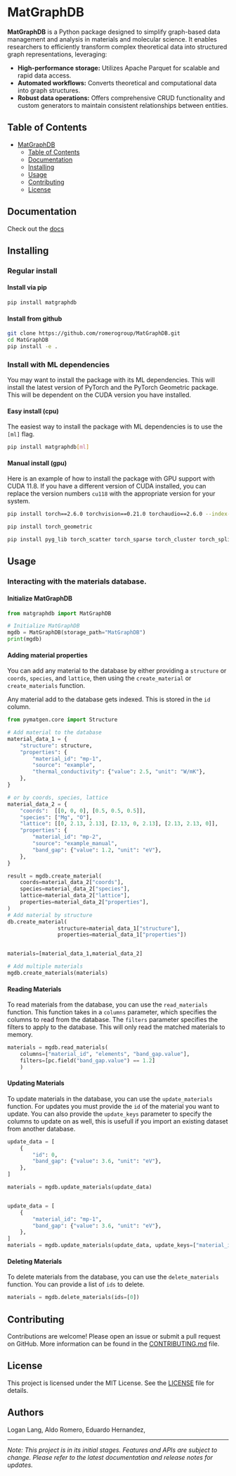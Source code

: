 # MatGraphDB

**MatGraphDB** is a Python package designed to simplify graph-based data management and analysis in materials and molecular science. It enables researchers to efficiently transform complex theoretical data into structured graph representations, leveraging:

- **High-performance storage:** Utilizes Apache Parquet for scalable and rapid data access.
- **Automated workflows:** Converts theoretical and computational data into graph structures.
- **Robust data operations:** Offers comprehensive CRUD functionality and custom generators to maintain consistent relationships between entities.

## Table of Contents
- [MatGraphDB](#matgraphdb)
    - [Table of Contents](#table-of-contents)
    - [Documentation](#documentation)
    - [Installing](#installing)
    - [Usage](#usage)
    - [Contributing](#contributing)
    - [License](#license)


## Documentation

Check out the [docs](https://romerogroup.github.io/MatGraphDB/)


## Installing

### Regular install

#### Install via pip    

```bash
pip install matgraphdb
```


#### Install from github

```bash
git clone https://github.com/romerogroup/MatGraphDB.git
cd MatGraphDB
pip install -e .
```


### Install with ML dependencies

You may want to install the package with its ML dependencies. This will install the latest version of PyTorch and the PyTorch Geometric package. This will be dependent on the CUDA version you have installed. 

#### Easy install (cpu)

The easiest way to install the package with ML dependencies is to use the `[ml]` flag. 
```bash
pip install matgraphdb[ml]
```

#### Manual install (gpu)

Here is an example of how to install the package with GPU support with CUDA 11.8. If you have a different version of CUDA installed, you can replace the version numbers `cu118` with the appropriate version for your system. 


```bash
pip install torch==2.6.0 torchvision==0.21.0 torchaudio==2.6.0 --index-url https://download.pytorch.org/whl/cu118

pip install torch_geometric

pip install pyg_lib torch_scatter torch_sparse torch_cluster torch_spline_conv -f https://data.pyg.org/whl/torch-2.6.0+cu118.html
```


## Usage

### Interacting with the materials database.

#### Initialize MatGraphDB
```python
from matgraphdb import MatGraphDB

# Initialize MatGraphDB
mgdb = MatGraphDB(storage_path="MatGraphDB")
print(mgdb)
```

#### Adding material properties

You can add any material to the database by either providing a `structure` or `coords`, `species`, and `lattice`, then using the `create_material` or `create_materials` function. 

Any material add to the database gets indexed. This is stored in the `id` column.

```python
from pymatgen.core import Structure

# Add material to the database
material_data_1 = {
    "structure": structure,
    "properties": {
        "material_id": "mp-1",
        "source": "example",
        "thermal_conductivity": {"value": 2.5, "unit": "W/mK"},
    },
}

# or by coords, species, lattice
material_data_2 = {
    "coords":  [[0, 0, 0], [0.5, 0.5, 0.5]],
    "species": ["Mg", "O"],
    "lattice": [[0, 2.13, 2.13], [2.13, 0, 2.13], [2.13, 2.13, 0]],
    "properties": {
        "material_id": "mp-2",
        "source": "example_manual",
        "band_gap": {"value": 1.2, "unit": "eV"},
    },
}

result = mgdb.create_material(
    coords=material_data_2["coords"],
    species=material_data_2["species"],
    lattice=material_data_2["lattice"],
    properties=material_data_2["properties"],
)
# Add material by structure
db.create_material(
                structure=material_data_1["structure"],
                properties=material_data_1["properties"])


materials=[material_data_1,material_data_2]

# Add multiple materials
mgdb.create_materials(materials)

```

####  Reading Materials
 
To read materials from the database, you can use the `read_materials` function. This function takes in a `columns` parameter, which specifies the columns to read from the database. The `filters` parameter specifies the filters to apply to the database. This will only read the matched materials to memory.

```python
materials = mgdb.read_materials( 
    columns=["material_id", "elements", "band_gap.value"],
    filters=[pc.field("band_gap.value") == 1.2]
    )
```

####  Updating Materials

To update materials in the database, you can use the `update_materials` function. For updates you must provide the `id` of the material you want to update. You can also provide the `update_keys` parameter to specify the columns to update on as well, this is usefull if you import an existing dataset from another database.

```python
update_data = [
    {
        "id": 0,
        "band_gap": {"value": 3.6, "unit": "eV"},
    },
]

materials = mgdb.update_materials(update_data)


update_data = [
    {
        "material_id": "mp-1",
        "band_gap": {"value": 3.6, "unit": "eV"},
    },
]
materials = mgdb.update_materials(update_data, update_keys=["material_id"])
```

#### Deleting Materials

To delete materials from the database, you can use the `delete_materials` function. You can provide a list of `ids` to delete.

```python
materials = mgdb.delete_materials(ids=[0])
```


## Contributing

Contributions are welcome! Please open an issue or submit a pull request on GitHub. More information can be found in the [CONTRIBUTING.md](https://github.com/lllangWV/ParquetDB/blob/main/CONTRIBUTING.md) file.

## License

This project is licensed under the MIT License. See the [LICENSE](LICENSE) file for details.


## Authors
Logan Lang,
Aldo Romero,
Eduardo Hernandez,


---

*Note: This project is in its initial stages. Features and APIs are subject to change. Please refer to the latest documentation and release notes for updates.*



